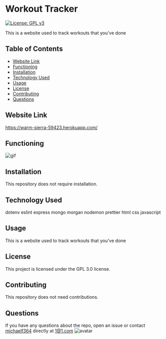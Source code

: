 # Workout Tracker
[![License: GPL v3](https://img.shields.io/badge/License-GPLv3-blue.svg)](https://github.com/michaelf364/11-express)

This is a website used to track workouts that you've done

## Table of Contents 
* [Website Link](#websitelink)
* [Functioning](#functioning)
* [Installation](#installation)
* [Technology Used](#technologyused)
* [Usage](#usage)
* [License](#license)
* [Contributing](#contributing)
* [Questions](#questions)

## Website Link

https://warm-sierra-59423.herokuapp.com/

## Functioning

![gif](https://i.imgur.com/1dnCbTb.gif)

## Installation

This repository does not require installation.

## Technology Used

dotenv
eslint
express
mongo
morgan
nodemon
prettier
html
css
javascript

## Usage

This is a website used to track workouts that you've done

## License

This project is licensed under the GPL 3.0 license.

## Contributing

This repository does not need contributions.

## Questions

If you have any questions about the repo, open an issue or contact [michaelf364](https://github.com/michaelf364/) directly at 1@1.com
![avatar](https://avatars3.githubusercontent.com/u/26904234?v=4)

